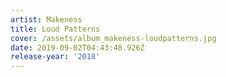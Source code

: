 ```yaml
---
artist: Makeness
title: Loud Patterns
cover: /assets/album_makeness-loudpatterns.jpg
date: 2019-09-02T04:43:48.926Z
release-year: '2018'
---
```


